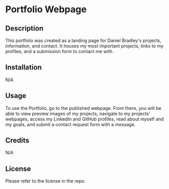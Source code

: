 # Portfolio Webpage

## Description

This portfolio was created as a landing page for Daniel Bradley's projects, information, and contact. It houses my most important projects, links to my profiles, and a submission form to contact me with.

## Installation

N/A

## Usage

To use the Portfolio, go to the published webpage. From there, you will be able to view preview images of my projects, navigate to my projects' webpages, access my LinkedIn and GitHub profiles, read about myself and my goals, and submit a contact request form with a message.

## Credits

N/A

## License

Please refer to the license in the repo.
